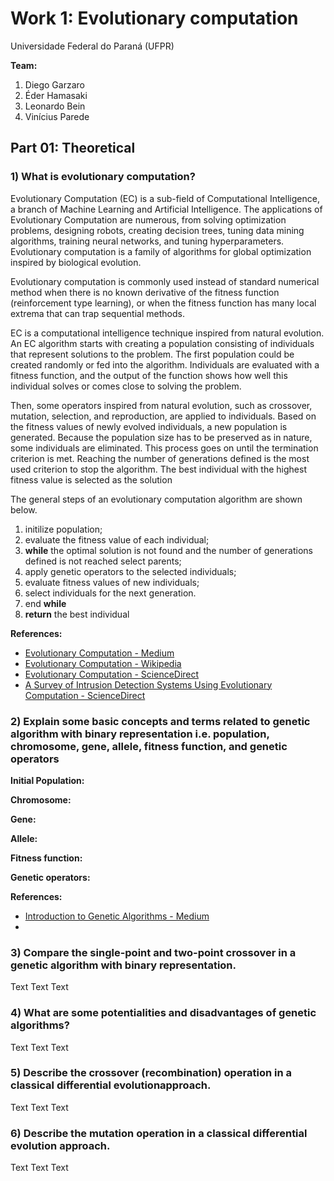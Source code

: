 # Work 1: Evolutionary computation

Universidade Federal do Paraná (UFPR)

**Team:** 
1. Diego Garzaro
2. Éder Hamasaki
3. Leonardo Bein
4. Vinícius Parede

## Part 01: Theoretical

### 1) What is evolutionary computation?

Evolutionary Computation (EC) is a sub-field of Computational Intelligence, a branch of Machine Learning and Artificial Intelligence. The applications of Evolutionary Computation are numerous, from solving optimization problems, designing robots, creating decision trees, tuning data mining algorithms, training neural networks, and tuning hyperparameters. Evolutionary computation is a family of algorithms for global optimization inspired by biological evolution.

Evolutionary computation is commonly used instead of standard numerical method when there is no known derivative of the fitness function (reinforcement type learning), or when the fitness function has many local extrema that can trap sequential methods.

EC is a computational intelligence technique inspired from natural evolution. An EC algorithm starts with creating a population consisting of individuals that represent solutions to the problem. The first population could be created randomly or fed into the algorithm. Individuals are evaluated with a fitness function, and the output of the function shows how well this individual solves or comes close to solving the problem.

Then, some operators inspired from natural evolution, such as crossover, mutation, selection, and reproduction, are applied to individuals. Based on the fitness values of newly evolved individuals, a new population is generated. Because the population size has to be preserved as in nature, some individuals are eliminated. This process goes on until the termination criterion is met. Reaching the number of generations defined is the most used criterion to stop the algorithm. The best individual with the highest fitness value is selected as the solution

The general steps of an evolutionary computation algorithm are shown below.
1. initilize population;
2. evaluate the fitness value of each individual;
3. **while** the optimal solution is not found and the number of generations defined is not reached select parents;
4. apply genetic operators to the selected individuals;
5. evaluate fitness values of new individuals;
6. select individuals for the next generation.
7. end **while**
8. **return** the best individual


**References:**
 - [Evolutionary Computation - Medium](https://towardsdatascience.com/evolutionary-computation-full-course-overview-f4e421e945d9)
 - [Evolutionary Computation - Wikipedia](https://en.wikipedia.org/wiki/Evolutionary_computation)
 - [Evolutionary Computation - ScienceDirect](https://www.sciencedirect.com/topics/computer-science/evolutionary-computation)
 - [A Survey of Intrusion Detection Systems Using Evolutionary Computation - ScienceDirect](https://www.sciencedirect.com/science/article/pii/B9780128015384000045) 

### 2) Explain some basic concepts and terms related to genetic algorithm with binary representation i.e. population, chromosome, gene, allele, fitness function, and genetic operators

**Initial Population:**

**Chromosome:**

**Gene:**

**Allele:**

**Fitness function:**

**Genetic operators:**

**References:**
- [Introduction to Genetic Algorithms - Medium](https://towardsdatascience.com/introduction-to-genetic-algorithms-including-example-code-e396e98d8bf3)
- 

### 3) Compare the single-point and two-point crossover in a genetic algorithm with binary representation.

Text Text Text

### 4) What are some potentialities and disadvantages of genetic algorithms?

Text Text Text

### 5) Describe the crossover (recombination) operation in a classical differential evolutionapproach.

Text Text Text

### 6) Describe the mutation operation in a classical differential evolution approach.

Text Text Text
